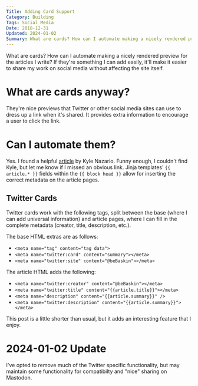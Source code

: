 ```yaml
---
Title: Adding Card Support
Category: Building
Tags: Social Media
Date: 2018-12-31
Updated: 2024-01-02
Summary: What are cards? How can I automate making a nicely rendered preview for the articles I write?
---
```


What are cards? How can I automate making a nicely rendered preview for the articles I write? If they're something I can add easily, it'll make it easier to share my work on social media without affecting the site itself.

# What are cards anyway?

They're nice previews that Twitter or other social media sites can use to dress up a link when it's shared. It provides extra information to encourage a user to click the link.

# Can I automate them?

Yes. I found a helpful [article](https://www.technorms.com/45925/create-shareable-website-facebook-twitter-sharing-tags) by Kyle Nazario. Funny enough, I couldn't find Kyle, but let me know if I missed an obvious link. Jinja templates' `{{ article.* }}` fields within the ``{{ block head }}`` allow for inserting the correct metadata on the article pages.

## Twitter Cards

Twitter cards work with the following tags, split between the base (where I can add universal information) and article pages, where I can fill in the complete metadata (creator, title, description, etc.).

The base HTML extras are as follows:

- `<meta name="tag" content="tag data">`
- `<meta name="twitter:card" content="summary"></meta>`
- `<meta name="twitter:site" content="@beBaskin"></meta>`

The article HTML adds the following:

- `<meta name="twitter:creator" content="@beBaskin"></meta>`
- `<meta name="twitter:title" content="{{article.title}}"></meta>`
- `<meta name="description" content="{{article.summary}}" />`
- `<meta name="twitter:description" content="{{article.summary}}"></meta>`

This post is a little shorter than usual, but it adds an interesting feature that I enjoy.

# 2024-01-02 Update

I've opted to remove much of the Twitter specific functionality, but may
maintain some functionality for compatibilty and "nice" sharing on Mastodon.
